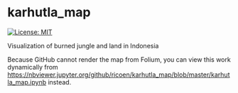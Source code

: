 # karhutla_map
[![License: MIT](https://img.shields.io/badge/License-MIT-yellow.svg)](https://opensource.org/licenses/MIT)

Visualization of burned jungle and land in Indonesia

Because GitHub cannot render the map from Folium, you can view this work dynamically from https://nbviewer.jupyter.org/github/ricoen/karhutla_map/blob/master/karhutla_map.ipynb instead.
